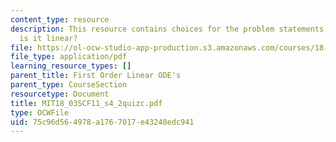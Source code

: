 ```yaml
---
content_type: resource
description: This resource contains choices for the problem statements related to
  is it linear?
file: https://ol-ocw-studio-app-production.s3.amazonaws.com/courses/18-03sc-differential-equations-fall-2011/75c96d564978a1767017e43248edc941_MIT18_03SCF11_s4_2quizc.pdf
file_type: application/pdf
learning_resource_types: []
parent_title: First Order Linear ODE's
parent_type: CourseSection
resourcetype: Document
title: MIT18_03SCF11_s4_2quizc.pdf
type: OCWFile
uid: 75c96d56-4978-a176-7017-e43248edc941
---
```

